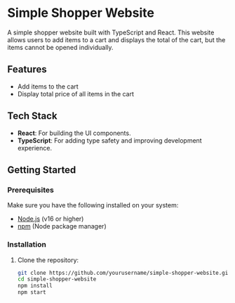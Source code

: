 # Simple Shopper Website

A simple shopper website built with TypeScript and React. This website allows users to add items to a cart and displays the total of the cart, but the items cannot be opened individually.

## Features

- Add items to the cart
- Display total price of all items in the cart

## Tech Stack

- **React**: For building the UI components.
- **TypeScript**: For adding type safety and improving development experience.

## Getting Started

### Prerequisites

Make sure you have the following installed on your system:

- [Node.js](https://nodejs.org/) (v16 or higher)
- [npm](https://www.npmjs.com/) (Node package manager)

### Installation

1. Clone the repository:

   ```bash
   git clone https://github.com/yourusername/simple-shopper-website.git
   cd simple-shopper-website
   npm install
   npm start
